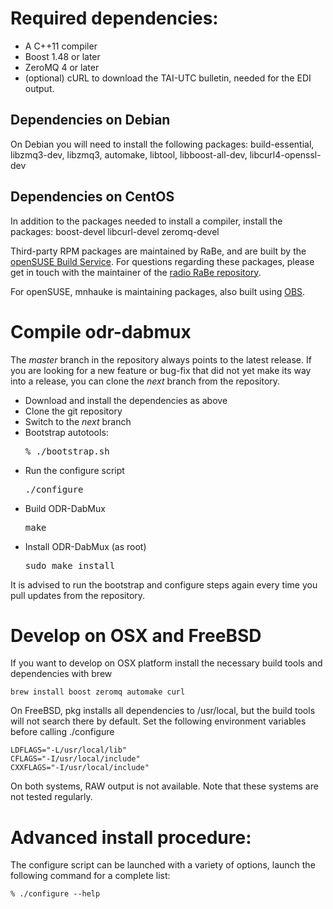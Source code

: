 Required dependencies:
======================

* A C++11 compiler
* Boost 1.48 or later
* ZeroMQ 4 or later
* (optional) cURL to download the TAI-UTC bulletin, needed for the EDI output.

Dependencies on Debian
----------------------

On Debian you will need to install the following packages:
build-essential, libzmq3-dev, libzmq3, automake, libtool, libboost-all-dev, libcurl4-openssl-dev

Dependencies on CentOS
----------------------

In addition to the packages needed to install a compiler, install the packages:
boost-devel libcurl-devel zeromq-devel

Third-party RPM packages are maintained by RaBe, and are built by the
[openSUSE Build Service](https://build.opensuse.org/project/show/home:radiorabe:dab).
For questions regarding these packages, please get in touch with the maintainer of
the [radio RaBe repository](https://github.com/radiorabe/).

For openSUSE, mnhauke is maintaining packages, also built using
[OBS](https://build.opensuse.org/project/show/home:mnhauke:ODR-mmbTools).

Compile odr-dabmux
==================

The *master* branch in the repository always points to the
latest release. If you are looking for a new feature or bug-fix
that did not yet make its way into a release, you can clone the
*next* branch from the repository.

* Download and install the dependencies as above
* Clone the git repository
* Switch to the *next* branch
* Bootstrap autotools: <pre>% ./bootstrap.sh</pre>
* Run the configure script <pre>./configure</pre>
* Build ODR-DabMux <pre>make</pre>
* Install ODR-DabMux (as root) <pre>sudo make install</pre>

It is advised to run the bootstrap and configure steps again every
time you pull updates from the repository.

Develop on OSX and FreeBSD
==========================

If you want to develop on OSX platform install the necessary build tools
and dependencies with brew

    brew install boost zeromq automake curl

On FreeBSD, pkg installs all dependencies to /usr/local, but the build
tools will not search there by default. Set the following environment variables
before calling ./configure

    LDFLAGS="-L/usr/local/lib"
    CFLAGS="-I/usr/local/include"
    CXXFLAGS="-I/usr/local/include"

On both systems, RAW output is not available. Note that these systems
are not tested regularly.

Advanced install procedure:
===========================

The configure script can be launched with a variety of options, launch the
following command for a complete list:

    % ./configure --help


